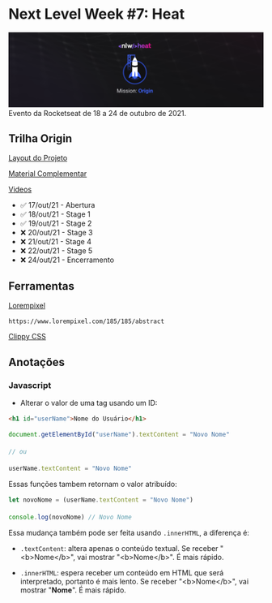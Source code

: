 # Next Level Week #7: Heat

![nlw-heat-origin-logo](./nlw-heat-origin.png)
Evento da Rocketseat de 18 a 24 de outubro de 2021.

## Trilha Origin

[Layout do Projeto](https://www.figma.com/community/file/1031698737363668691)

[Material Complementar](https://efficient-sloth-d85.notion.site/Origin-00a89e06c0b7412bb6daf435243df92d)

[Videos](https://nextlevelweek.com/episodios/origin/aula-1/edicao/7)

- ✅ 17/out/21 - Abertura
- ✅ 18/out/21 - Stage 1
- ✅ 19/out/21 - Stage 2
- ❌ 20/out/21 - Stage 3
- ❌ 21/out/21 - Stage 4
- ❌ 22/out/21 - Stage 5
- ❌ 24/out/21 - Encerramento

## Ferramentas

[Lorempixel](https://www.lorempixel.com/185/185/abstract)

```
https://www.lorempixel.com/185/185/abstract
```

[Clippy CSS](https://bennettfeely.com/clippy/)

## Anotações

### Javascript

- Alterar o valor de uma tag usando um ID:

```html
<h1 id="userName">Nome do Usuário</h1>
```

```js
document.getElementById("userName").textContent = "Novo Nome"

// ou

userName.textContent = "Novo Nome"
```
Essas funções tambem retornam o valor atribuído:

```js
let novoNome = (userName.textContent = "Novo Nome")

console.log(novoNome) // Novo Nome
```
Essa mudança também pode ser feita usando `.innerHTML`, a diferença é:

 - `.textContent`: altera apenas o conteúdo textual. Se receber "\<b>Nome\</b>", vai mostrar "\<b>Nome\</b>". É mais rápido.

 - `.innerHTML`: espera receber um conteúdo em HTML que será interpretado, portanto é mais lento. Se receber "\<b>Nome\</b>", vai mostrar "<b>Nome</b>". É mais rápido.

